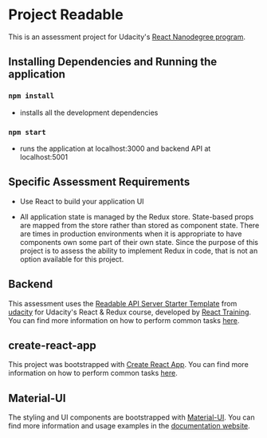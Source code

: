 # Project Readable

This is an assessment project for Udacity's [React Nanodegree program](https://www.udacity.com/course/react-nanodegree--nd019).

## Installing Dependencies and Running the application

### `npm install`
* installs all the development dependencies

### `npm start`
* runs the application at localhost:3000 and backend API at localhost:5001


## Specific Assessment Requirements
* Use React to build your application UI

* All application state is managed by the Redux store. State-based props are mapped from the store rather than stored as component state. There are times in production environments when it is appropriate to have components own some part of their own state. Since the purpose of this project is to assess the ability to implement Redux in code, that is not an option available for this project.


## Backend
This assessment uses the [Readable API Server Starter Template](https://github.com/udacity/reactnd-project-readable-starter) from [udacity](https://github.com/udacity/) for Udacity's React & Redux course, developed by [React Training](https://reacttraining.com).
You can find more information on how to perform common tasks [here](https://github.com/udacity/reactnd-project-readable-starter).

## create-react-app
This project was bootstrapped with [Create React App](https://github.com/facebookincubator/create-react-app). You can find more information on how to perform common tasks [here](https://github.com/facebookincubator/create-react-app/blob/master/packages/react-scripts/template/README.md).

## Material-UI
The styling and UI components are bootstrapped with [Material-UI](https://github.com/callemall/material-ui/tree/v1-beta). You can find more information and usage examples in the [documentation website](https://material-ui-1dab0.firebaseapp.com/).

